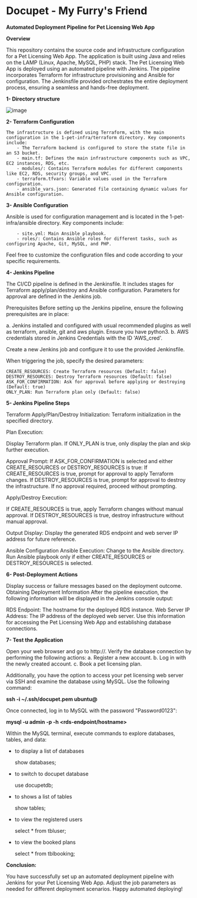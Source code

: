 # Docupet - My Furry's Friend

**Automated Deployment Pipeline for Pet Licensing Web App**

**Overview**

This repository contains the source code and infrastructure configuration for a Pet Licensing Web App. The application is built using Java and relies on the LAMP (Linux, Apache, MySQL, PHP) stack. The Pet Licensing Web App is deployed using an automated pipeline with Jenkins. The pipeline incorporates Terraform for infrastructure provisioning and Ansible for configuration. The Jenkinsfile provided orchestrates the entire deployment process, ensuring a seamless and hands-free deployment.


**1- Directory structure**


![image](https://github.com/lymdocupet/my-furry-friend/assets/157446700/fdde7d7c-8be0-44a6-bd12-30cb82facb04)



**2- Terraform Configuration**

    The infrastructure is defined using Terraform, with the main configuration in the 1-pet-infra/terraform directory. Key components include:
        - The Terraform backend is configured to store the state file in an S3 bucket.
        - main.tf: Defines the main infrastructure components such as VPC, EC2 instances, RDS, etc.
        - modules/: Contains Terraform modules for different components like EC2, RDS, security groups, and VPC.
        - terraform.tfvars: Variable values used in the Terraform configuration.
        - ansible_vars.json: Generated file containing dynamic values for Ansible configuration.

**3- Ansible Configuration**

Ansible is used for configuration management and is located in the 1-pet-infra/ansible directory. Key components include:

        - site.yml: Main Ansible playbook.
        - roles/: Contains Ansible roles for different tasks, such as configuring Apache, Git, MySQL, and PHP.

Feel free to customize the configuration files and code according to your specific requirements.

**4- Jenkins Pipeline**

The CI/CD pipeline is defined in the Jenkinsfile. It includes stages for Terraform apply/plan/destroy and Ansible configuration. Parameters for approval are defined in the Jenkins job.

Prerequisites
Before setting up the Jenkins pipeline, ensure the following prerequisites are in place:

a. Jenkins installed and configured with usual recommended plugins as well as terraform, ansible, git and aws plugin. Ensure you have python3.
b. AWS credentials stored in Jenkins Credentials with the ID 'AWS_cred'.

Create a new Jenkins job and configure it to use the provided Jenkinsfile.

When triggering the job, specify the desired parameters:
 
    CREATE_RESOURCES: Create Terraform resources (Default: false)
    DESTROY_RESOURCES: Destroy Terraform resources (Default: false)
    ASK_FOR_CONFIRMATION: Ask for approval before applying or destroying (Default: true)
    ONLY_PLAN: Run Terraform plan only (Default: false)

**5- Jenkins Pipeline Steps**

Terraform Apply/Plan/Destroy
Initialization: Terraform initialization in the specified directory.

Plan Execution:

Display Terraform plan.
If ONLY_PLAN is true, only display the plan and skip further execution.

Approval Prompt:
If ASK_FOR_CONFIRMATION is selected and either CREATE_RESOURCES or DESTROY_RESOURCES is true:
If CREATE_RESOURCES is true, prompt for approval to apply Terraform changes.
If DESTROY_RESOURCES is true, prompt for approval to destroy the infrastructure.
If no approval required, proceed without prompting.

Apply/Destroy Execution:

If CREATE_RESOURCES is true, apply Terraform changes without manual approval.
If DESTROY_RESOURCES is true, destroy infrastructure without manual approval.

Output Display:
Display the generated RDS endpoint and web server IP address for future reference.

Ansible Configuration
Ansible Execution:
Change to the Ansible directory.
Run Ansible playbook only if either CREATE_RESOURCES or DESTROY_RESOURCES is selected.

**6- Post-Deployment Actions**

Display success or failure messages based on the deployment outcome.
Obtaining Deployment Information
After the pipeline execution, the following information will be displayed in the Jenkins console output:

RDS Endpoint: The hostname for the deployed RDS instance.
Web Server IP Address: The IP address of the deployed web server.
Use this information for accessing the Pet Licensing Web App and establishing database connections.

**7- Test the Application**

Open your web browser and go to http://<web-server-ip>.
Verify the database connection by performing the following actions:
a. Register a new account.
b. Log in with the newly created account.
c. Book a pet licensing plan.

Additionally, you have the option to access your pet licensing web server via SSH and examine the database using MySQL. Use the following command:

**ssh -i ~/.ssh/docupet.pem ubuntu@<web-server-ip-address>**

Once connected, log in to MySQL with the password "Password0123":

**mysql -u admin -p -h <rds-endpoint/hostname>**

Within the MySQL terminal, execute commands to explore databases, tables, and data:

- to display a list of databases
  
    show databases;
  
- to switch to docupet database
  
    use docupetdb;
  
- to shows a list of tables
  
    show tables;
  
- to view the registered users
  
    select * from tbluser;
  
- to view the booked plans
  
    select * from tblbooking;

**Conclusion:**

You have successfully set up an automated deployment pipeline with Jenkins for your Pet Licensing Web App. Adjust the job parameters as needed for different deployment scenarios. Happy automated deploying!
